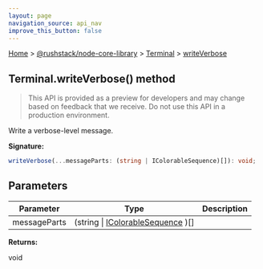 ```yaml
---
layout: page
navigation_source: api_nav
improve_this_button: false
---
```



[Home](./index.md) &gt; [@rushstack/node-core-library](./node-core-library.md) &gt; [Terminal](./node-core-library.terminal.md) &gt; [writeVerbose](./node-core-library.terminal.writeverbose.md)

## Terminal.writeVerbose() method

> This API is provided as a preview for developers and may change based on feedback that we receive. Do not use this API in a production environment.
>

Write a verbose-level message.

<b>Signature:</b>

```typescript
writeVerbose(...messageParts: (string | IColorableSequence)[]): void;
```

## Parameters

|  Parameter | Type | Description |
|  --- | --- | --- |
|  messageParts | (string \| [IColorableSequence](./node-core-library.icolorablesequence.md) )\[\] |  |

<b>Returns:</b>

void
